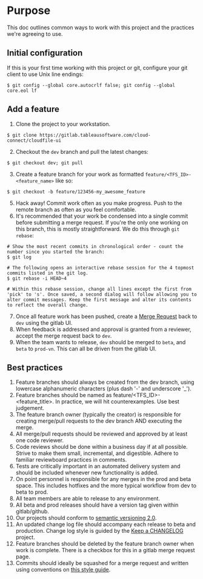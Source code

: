 # Purpose
This doc outlines common ways to work with this project and the practices we're agreeing to use.

## Initial configuration
If this is your first time working with this project or git, configure your git client to use Unix line endings:
```
$ git config --global core.autocrlf false; git config --global core.eol lf
```

## Add a feature
1. Clone the project to your workstation.
```
$ git clone https://gitlab.tableausoftware.com/cloud-connect/cloudfile-ui
```
2. Checkout the `dev` branch and pull the latest changes:
```
$ git checkout dev; git pull
```
3. Create a feature branch for your work as formatted `feature/<TFS_ID>-<feature_name>` like so:
```
$ git checkout -b feature/123456-my_awesome_feature
```
5. Hack away! Commit work often as you make progress. Push to the remote branch as often as you feel comfortable.
6. It's recommended that your work be condensed into a single commit before submitting a merge request. If you're the only one working on this branch, this is mostly straightforward. We do this through `git rebase`:
```
# Show the most recent commits in chronological order - count the number since you started the branch:
$ git log

# The following opens an interactive rebase session for the 4 topmost commits listed in the git log.
$ git rebase -i HEAD~4

# Within this rebase session, change all lines except the first from 'pick' to 's'. Once saved, a second dialog will follow allowing you to alter commit messages. Keep the first message and alter its contents to reflect the overall change.
```
7. Once all feature work has been pushed, create a [Merge Request](https://gitlab.tableausoftware.com/cloud-connect/cloudfile-ui/merge_requests/new) back to `dev` using the gitlab UI.
8. When feedback is addressed and approval is granted from a reviewer, accept the merge request  back to `dev`.
9. When the team wants to release, `dev` should be merged to `beta`, and `beta` to `prod-vn`. This can all be driven from the gitlab UI.

## Best practices
1. Feature branches should always be created from the dev branch, using lowercase alphanumeric characters (plus dash '-' and underscore '_').
2. Feature branches should be named as feature/<TFS_ID>-<feature_title>. In practice, we will hit counterexamples. Use best judgement.
3. The feature branch owner (typically the creator) is responsible for creating merge/pull requests to the dev branch AND executing the merge.
4. All merge/pull requests should be reviewed and approved by at least one code reviewer.
5. Code reviews should be done within a business day if at all possible. Strive to make them small, incremental, and digestible. Adhere to familiar reviewboard practices in comments.
6. Tests are critically important in an automated delivery system and should be included whenever new functionality is added.
7. On point personnel is responsible for any merges in the prod and beta space. This includes hotfixes and the more typical workflow from dev to beta to prod.
8. All team members are able to release to any environment.
9. All beta and prod releases should have a version tag given within gitlab/github.
10. Our projects should conform to [semantic versioning 2.0](http://semver.org/spec/v2.0.0.html).
11. An updated change log file should accompany each release to beta and production. Change log style is guided by the [Keep a CHANGELOG](http://keepachangelog.com/en/0.3.0/) project.
12. Feature branches should be deleted by the feature branch owner when work is complete. There is a checkbox for this in a gitlab merge request page.
13. Commits should ideally be squashed for a merge request and written using conventions on [this style guide](https://chris.beams.io/posts/git-commit/).
